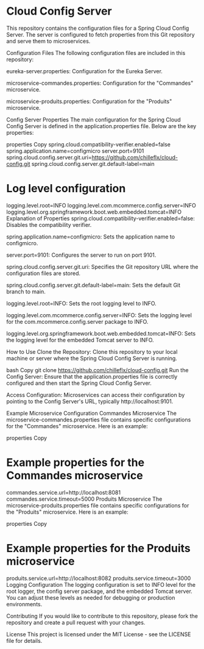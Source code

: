 # Cloud Config Server

This repository contains the configuration files for a Spring Cloud Config Server. The server is configured to fetch properties from this Git repository and serve them to microservices.

Configuration Files
The following configuration files are included in this repository:

eureka-server.properties: Configuration for the Eureka Server.

microservice-commandes.properties: Configuration for the "Commandes" microservice.

microservice-produits.properties: Configuration for the "Produits" microservice.

Config Server Properties
The main configuration for the Spring Cloud Config Server is defined in the application.properties file. Below are the key properties:

properties
Copy
spring.cloud.compatibility-verifier.enabled=false
spring.application.name=configmicro
server.port=9101
spring.cloud.config.server.git.uri=https://github.com/chilleflx/cloud-config.git
spring.cloud.config.server.git.default-label=main

# Log level configuration
logging.level.root=INFO
logging.level.com.mcommerce.config.server=INFO
logging.level.org.springframework.boot.web.embedded.tomcat=INFO
Explanation of Properties
spring.cloud.compatibility-verifier.enabled=false: Disables the compatibility verifier.

spring.application.name=configmicro: Sets the application name to configmicro.

server.port=9101: Configures the server to run on port 9101.

spring.cloud.config.server.git.uri: Specifies the Git repository URL where the configuration files are stored.

spring.cloud.config.server.git.default-label=main: Sets the default Git branch to main.

logging.level.root=INFO: Sets the root logging level to INFO.

logging.level.com.mcommerce.config.server=INFO: Sets the logging level for the com.mcommerce.config.server package to INFO.

logging.level.org.springframework.boot.web.embedded.tomcat=INFO: Sets the logging level for the embedded Tomcat server to INFO.

How to Use
Clone the Repository: Clone this repository to your local machine or server where the Spring Cloud Config Server is running.

bash
Copy
git clone https://github.com/chilleflx/cloud-config.git
Run the Config Server: Ensure that the application.properties file is correctly configured and then start the Spring Cloud Config Server.

Access Configuration: Microservices can access their configuration by pointing to the Config Server's URL, typically http://localhost:9101.

Example Microservice Configuration
Commandes Microservice
The microservice-commandes.properties file contains specific configurations for the "Commandes" microservice. Here is an example:

properties
Copy
# Example properties for the Commandes microservice
commandes.service.url=http://localhost:8081
commandes.service.timeout=5000
Produits Microservice
The microservice-produits.properties file contains specific configurations for the "Produits" microservice. Here is an example:

properties
Copy
# Example properties for the Produits microservice
produits.service.url=http://localhost:8082
produits.service.timeout=3000
Logging Configuration
The logging configuration is set to INFO level for the root logger, the config server package, and the embedded Tomcat server. You can adjust these levels as needed for debugging or production environments.

Contributing
If you would like to contribute to this repository, please fork the repository and create a pull request with your changes.

License
This project is licensed under the MIT License - see the LICENSE file for details.
